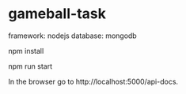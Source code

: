 # gameball-task

framework: nodejs
database: mongodb

 npm install
 
 npm run start
 
In the browser go to http://localhost:5000/api-docs.

